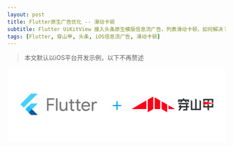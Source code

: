 ```yaml
---
layout: post
title: Flutter原生广告优化 -- 滑动卡顿
subtitle: Flutter UiKitView 接入头条原生模版信息流广告，列表滑动卡顿，如何解决？
tags: [Flutter, 穿山甲, 头条, iOS信息流广告, 滑动卡顿]
---
```


> 本文默认以iOS平台开发示例，以下不再赘述

![flutter+BUADSDK](/assets/img/flutter/flutter+BUADSDK.png)